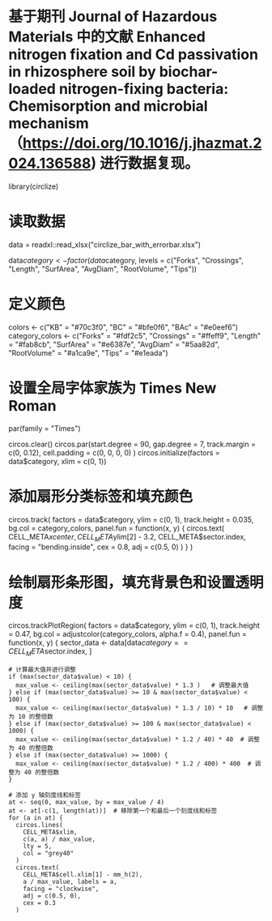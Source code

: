 # 基于期刊 Journal of Hazardous Materials 中的文献 Enhanced nitrogen fixation and Cd passivation in rhizosphere soil by biochar-loaded nitrogen-fixing bacteria: Chemisorption and microbial mechanism（https://doi.org/10.1016/j.jhazmat.2024.136588) 进行数据复现。
library(circlize)

# 读取数据
data  = readxl::read_xlsx("circlize_bar_with_errorbar.xlsx")

data$category <- factor(data$category, levels = c("Forks", "Crossings", "Length", "SurfArea", "AvgDiam", "RootVolume", "Tips"))

# 定义颜色
colors <- c("KB" = "#70c3f0", "BC" = "#bfe0f6", "BAc" = "#e0eef6")
category_colors <- c("Forks" = "#fdf2c5", 
                     "Crossings" = "#ffeff9", 
                     "Length" = "#fab8cb", 
                     "SurfArea" = "#e6387e", 
                     "AvgDiam" = "#5aa82d", 
                     "RootVolume" = "#a1ca9e", 
                     "Tips" = "#e1eada")

# 设置全局字体家族为 Times New Roman
par(family = "Times")

circos.clear()
circos.par(start.degree = 90, 
           gap.degree = 7, 
           track.margin = c(0, 0.12), 
           cell.padding = c(0, 0, 0, 0)
)
circos.initialize(factors = data$category, xlim = c(0, 1))

# 添加扇形分类标签和填充颜色
circos.track(
  factors = data$category, 
  ylim = c(0, 1), 
  track.height = 0.035, 
  bg.col = category_colors,
  panel.fun = function(x, y) {
    circos.text(
      CELL_META$xcenter,
      CELL_META$ylim[2] - 3.2,
      CELL_META$sector.index, 
      facing = "bending.inside", 
      cex = 0.8, 
      adj = c(0.5, 0)
    )
  }
)

# 绘制扇形条形图，填充背景色和设置透明度
circos.trackPlotRegion(
  factors = data$category, 
  ylim = c(0, 1), 
  track.height = 0.47, 
  bg.col = adjustcolor(category_colors, alpha.f = 0.4), 
  panel.fun = function(x, y) {
    sector_data <- data[data$category == CELL_META$sector.index, ]

    # 计算最大值并进行调整
    if (max(sector_data$value) < 10) {
      max_value <- ceiling(max(sector_data$value) * 1.3 )   # 调整最大值
    } else if (max(sector_data$value) >= 10 & max(sector_data$value) < 100) {
      max_value <- ceiling(max(sector_data$value) * 1.3 / 10) * 10   # 调整为 10 的整倍数
    } else if (max(sector_data$value) >= 100 & max(sector_data$value) < 1000) {
      max_value <- ceiling(max(sector_data$value) * 1.2 / 40) * 40  # 调整为 40 的整倍数
    } else if (max(sector_data$value) >= 1000) {
      max_value <- ceiling(max(sector_data$value) * 1.2 / 400) * 400  # 调整为 40 的整倍数
    }
    
    # 添加 y 轴刻度线和标签
    at <- seq(0, max_value, by = max_value / 4)
    at <- at[-c(1, length(at))]  # 移除第一个和最后一个刻度线和标签
    for (a in at) {
      circos.lines(
        CELL_META$xlim,
        c(a, a) / max_value, 
        lty = 5, 
        col = "grey40"
      )
      circos.text(
        CELL_META$cell.xlim[1] - mm_h(2), 
        a / max_value, labels = a,
        facing = "clockwise", 
        adj = c(0.5, 0), 
        cex = 0.3
      )
